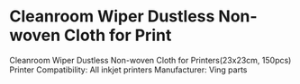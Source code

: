 # Cleanroom Wiper Dustless Non-woven Cloth for Print

Cleanroom Wiper Dustless Non-woven Cloth for Printers(23x23cm, 150pcs)
Printer Compatibility: All inkjet printers
Manufacturer: Ving parts

